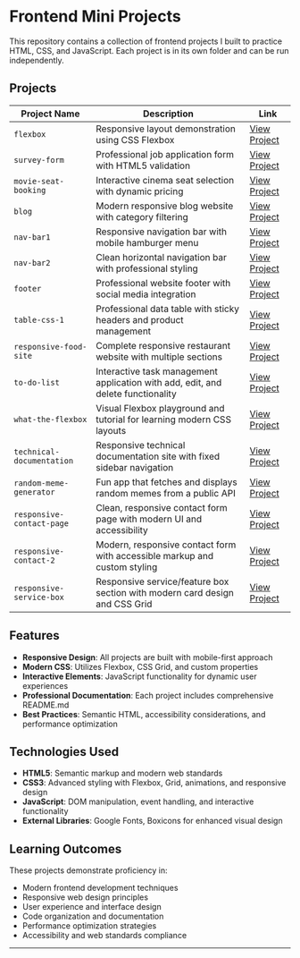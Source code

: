 # Frontend Mini Projects

This repository contains a collection of frontend projects I built to practice HTML, CSS, and JavaScript. Each project is in its own folder and can be run independently.

## Projects

| Project Name         | Description                                | Link |
| -------------------- | ------------------------------------------ | ---- |
| `flexbox`            | Responsive layout demonstration using CSS Flexbox | [View Project](https://github.com/jjacobsonn/frontend-mini-projects/tree/main/flexbox) |
| `survey-form`        | Professional job application form with HTML5 validation | [View Project](https://github.com/jjacobsonn/frontend-mini-projects/tree/main/survey-form) |
| `movie-seat-booking` | Interactive cinema seat selection with dynamic pricing | [View Project](https://github.com/jjacobsonn/frontend-mini-projects/tree/main/movie-seat-booking) |
| `blog`               | Modern responsive blog website with category filtering | [View Project](https://github.com/jjacobsonn/frontend-mini-projects/tree/main/blog) |
| `nav-bar1`           | Responsive navigation bar with mobile hamburger menu | [View Project](https://github.com/jjacobsonn/frontend-mini-projects/tree/main/nav-bar1) |
| `nav-bar2`           | Clean horizontal navigation bar with professional styling | [View Project](https://github.com/jjacobsonn/frontend-mini-projects/tree/main/nav-bar2) |
| `footer`             | Professional website footer with social media integration | [View Project](https://github.com/jjacobsonn/frontend-mini-projects/tree/main/footer) |
| `table-css-1`        | Professional data table with sticky headers and product management | [View Project](https://github.com/jjacobsonn/frontend-mini-projects/tree/main/table-css-1) |
| `responsive-food-site` | Complete responsive restaurant website with multiple sections | [View Project](https://github.com/jjacobsonn/frontend-mini-projects/tree/main/responsive-food-site) |
| `to-do-list`         | Interactive task management application with add, edit, and delete functionality | [View Project](https://github.com/jjacobsonn/frontend-mini-projects/tree/main/to-do-list) |
| `what-the-flexbox`   | Visual Flexbox playground and tutorial for learning modern CSS layouts | [View Project](https://github.com/jjacobsonn/frontend-mini-projects/tree/main/what-the-flexbox) |
| `technical-documentation` | Responsive technical documentation site with fixed sidebar navigation | [View Project](https://github.com/jjacobsonn/frontend-mini-projects/tree/main/technical-documentation) |
| `random-meme-generator` | Fun app that fetches and displays random memes from a public API | [View Project](https://github.com/jjacobsonn/frontend-mini-projects/tree/main/random-meme-generator) |
| `responsive-contact-page` | Clean, responsive contact form page with modern UI and accessibility | [View Project](https://github.com/jjacobsonn/frontend-mini-projects/tree/main/responsive-contact-page) |
| `responsive-contact-2` | Modern, responsive contact form with accessible markup and custom styling | [View Project](https://github.com/jjacobsonn/frontend-mini-projects/tree/main/responsive-contact-2) |
| `responsive-service-box` | Responsive service/feature box section with modern card design and CSS Grid | [View Project](https://github.com/jjacobsonn/frontend-mini-projects/tree/main/responsive-service-box) |

## Features

- **Responsive Design**: All projects are built with mobile-first approach
- **Modern CSS**: Utilizes Flexbox, CSS Grid, and custom properties
- **Interactive Elements**: JavaScript functionality for dynamic user experiences
- **Professional Documentation**: Each project includes comprehensive README.md
- **Best Practices**: Semantic HTML, accessibility considerations, and performance optimization

## Technologies Used

- **HTML5**: Semantic markup and modern web standards
- **CSS3**: Advanced styling with Flexbox, Grid, animations, and responsive design
- **JavaScript**: DOM manipulation, event handling, and interactive functionality
- **External Libraries**: Google Fonts, Boxicons for enhanced visual design

## Learning Outcomes

These projects demonstrate proficiency in:
- Modern frontend development techniques
- Responsive web design principles  
- User experience and interface design
- Code organization and documentation
- Performance optimization strategies
- Accessibility and web standards compliance

---

